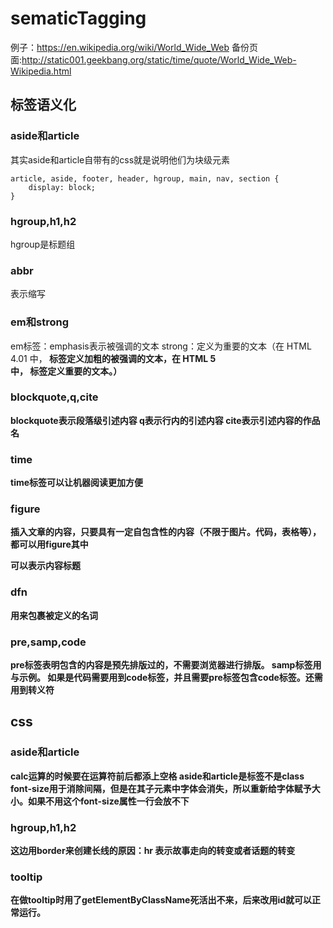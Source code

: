 # sematicTagging

例子：https://en.wikipedia.org/wiki/World_Wide_Web
      备份页面:http://static001.geekbang.org/static/time/quote/World_Wide_Web-Wikipedia.html

## 标签语义化
### aside和article
其实aside和article自带有的css就是说明他们为块级元素
```
article, aside, footer, header, hgroup, main, nav, section {
    display: block;
}
```

### hgroup,h1,h2
hgroup是标题组

### abbr
表示缩写

### em和strong
em标签：emphasis表示被强调的文本
strong：定义为重要的文本（在 HTML 4.01 中，<strong> 标签定义加粗的被强调的文本，在 HTML 5 中，<strong> 标签定义重要的文本。）

### blockquote,q,cite
blockquote表示段落级引述内容
q表示行内的引述内容
cite表示引述内容的作品名

### time
time标签可以让机器阅读更加方便

### figure
插入文章的内容，只要具有一定自包含性的内容（不限于图片。代码，表格等），都可以用figure其中<figcaption>可以表示内容标题

### dfn
用来包裹被定义的名词

### pre,samp,code
pre标签表明包含的内容是预先排版过的，不需要浏览器进行排版。
samp标签用与示例。
如果是代码需要用到code标签，并且需要pre标签包含code标签。还需用到转义符

## css

### aside和article
calc运算的时候要在运算符前后都添上空格
aside和article是标签不是class
font-size用于消除间隔，但是在其子元素中字体会消失，所以重新给字体赋予大小。如果不用这个font-size属性一行会放不下

### hgroup,h1,h2
这边用border来创建长线的原因：hr 表示故事走向的转变或者话题的转变

### tooltip
在做tooltip时用了getElementByClassName死活出不来，后来改用id就可以正常运行。